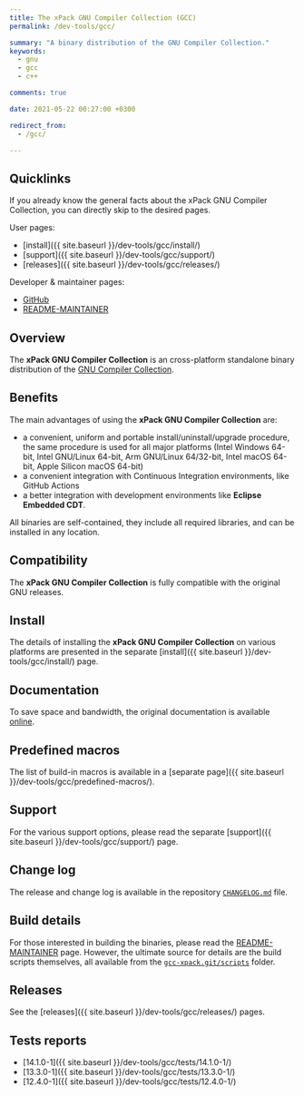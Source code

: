 ```yaml
---
title: The xPack GNU Compiler Collection (GCC)
permalink: /dev-tools/gcc/

summary: "A binary distribution of the GNU Compiler Collection."
keywords:
  - gnu
  - gcc
  - c++

comments: true

date: 2021-05-22 00:27:00 +0300

redirect_from:
  - /gcc/

---
```


## Quicklinks

If you already know the general facts about the xPack GNU Compiler Collection, you can
directly skip to the desired pages.

User pages:

- [install]({{ site.baseurl }}/dev-tools/gcc/install/)
- [support]({{ site.baseurl }}/dev-tools/gcc/support/)
- [releases]({{ site.baseurl }}/dev-tools/gcc/releases/)

Developer & maintainer pages:

- [GitHub](https://github.com/xpack-dev-tools/gcc-xpack/)
- [README-MAINTAINER](https://github.com/xpack-dev-tools/gcc-xpack/blob/xpack/README-MAINTAINER.md)

## Overview

The **xPack GNU Compiler Collection**
is an cross-platform standalone binary distribution of the
[GNU Compiler Collection](https://gcc.gnu.org).

## Benefits

The main advantages of using the **xPack GNU Compiler Collection** are:

- a convenient, uniform and portable install/uninstall/upgrade procedure,
  the same procedure is used for all major
  platforms (Intel Windows 64-bit, Intel GNU/Linux 64-bit, Arm GNU/Linux
  64/32-bit, Intel macOS 64-bit, Apple Silicon macOS 64-bit)
- a convenient integration with Continuous Integration environments,
  like GitHub Actions
- a better integration with development environments
  like **Eclipse Embedded CDT**.

All binaries are self-contained, they include all required libraries,
and can be installed in any location.

## Compatibility

The **xPack GNU Compiler Collection** is fully compatible with the
original GNU releases.

## Install

The details of installing the **xPack GNU Compiler Collection** on various
platforms are presented in the separate
[install]({{ site.baseurl }}/dev-tools/gcc/install/) page.

## Documentation

To save space and bandwidth, the original documentation is available
[online](https://gcc.gnu.org/onlinedocs/).

## Predefined macros

The list of build-in macros is available in a
[separate page]({{ site.baseurl }}/dev-tools/gcc/predefined-macros/).

## Support

For the various support options, please read the separate
[support]({{ site.baseurl }}/dev-tools/gcc/support/) page.

## Change log

The release and change log is available in the repository
[`CHANGELOG.md`](https://github.com/xpack-dev-tools/gcc-xpack/blob/xpack/CHANGELOG.md) file.

## Build details

For those interested in building the binaries, please read the
[README-MAINTAINER](https://github.com/xpack-dev-tools/gcc-xpack/blob/xpack/README-MAINTAINER.md)
page.
However, the ultimate source for details are the build scripts themselves,
all available from the
[`gcc-xpack.git/scripts`](https://github.com/xpack-dev-tools/gcc-xpack/tree/xpack/scripts/)
folder.

## Releases

See the [releases]({{ site.baseurl }}/dev-tools/gcc/releases/) pages.

## Tests reports

- [14.1.0-1]({{ site.baseurl }}/dev-tools/gcc/tests/14.1.0-1/)
- [13.3.0-1]({{ site.baseurl }}/dev-tools/gcc/tests/13.3.0-1/)
- [12.4.0-1]({{ site.baseurl }}/dev-tools/gcc/tests/12.4.0-1/)
